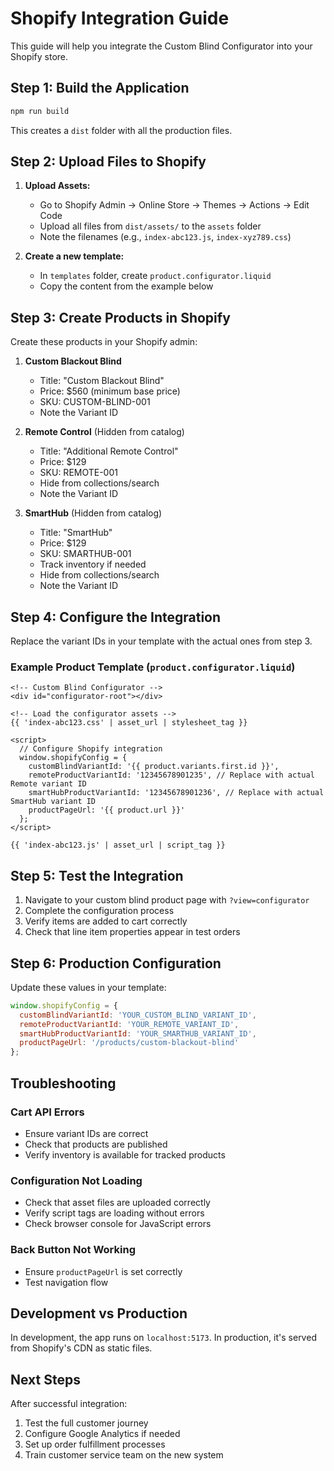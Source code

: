 
# Shopify Integration Guide

This guide will help you integrate the Custom Blind Configurator into your Shopify store.

## Step 1: Build the Application

```bash
npm run build
```

This creates a `dist` folder with all the production files.

## Step 2: Upload Files to Shopify

1. **Upload Assets:**
   - Go to Shopify Admin → Online Store → Themes → Actions → Edit Code
   - Upload all files from `dist/assets/` to the `assets` folder
   - Note the filenames (e.g., `index-abc123.js`, `index-xyz789.css`)

2. **Create a new template:**
   - In `templates` folder, create `product.configurator.liquid`
   - Copy the content from the example below

## Step 3: Create Products in Shopify

Create these products in your Shopify admin:

1. **Custom Blackout Blind**
   - Title: "Custom Blackout Blind"
   - Price: $560 (minimum base price)
   - SKU: CUSTOM-BLIND-001
   - Note the Variant ID

2. **Remote Control** (Hidden from catalog)
   - Title: "Additional Remote Control"
   - Price: $129
   - SKU: REMOTE-001
   - Hide from collections/search
   - Note the Variant ID

3. **SmartHub** (Hidden from catalog)
   - Title: "SmartHub"
   - Price: $129
   - SKU: SMARTHUB-001
   - Track inventory if needed
   - Hide from collections/search
   - Note the Variant ID

## Step 4: Configure the Integration

Replace the variant IDs in your template with the actual ones from step 3.

### Example Product Template (`product.configurator.liquid`)

```liquid
<!-- Custom Blind Configurator -->
<div id="configurator-root"></div>

<!-- Load the configurator assets -->
{{ 'index-abc123.css' | asset_url | stylesheet_tag }}

<script>
  // Configure Shopify integration
  window.shopifyConfig = {
    customBlindVariantId: '{{ product.variants.first.id }}',
    remoteProductVariantId: '12345678901235', // Replace with actual Remote variant ID
    smartHubProductVariantId: '12345678901236', // Replace with actual SmartHub variant ID
    productPageUrl: '{{ product.url }}'
  };
</script>

{{ 'index-abc123.js' | asset_url | script_tag }}
```

## Step 5: Test the Integration

1. Navigate to your custom blind product page with `?view=configurator`
2. Complete the configuration process
3. Verify items are added to cart correctly
4. Check that line item properties appear in test orders

## Step 6: Production Configuration

Update these values in your template:

```javascript
window.shopifyConfig = {
  customBlindVariantId: 'YOUR_CUSTOM_BLIND_VARIANT_ID',
  remoteProductVariantId: 'YOUR_REMOTE_VARIANT_ID', 
  smartHubProductVariantId: 'YOUR_SMARTHUB_VARIANT_ID',
  productPageUrl: '/products/custom-blackout-blind'
};
```

## Troubleshooting

### Cart API Errors
- Ensure variant IDs are correct
- Check that products are published
- Verify inventory is available for tracked products

### Configuration Not Loading
- Check that asset files are uploaded correctly
- Verify script tags are loading without errors
- Check browser console for JavaScript errors

### Back Button Not Working
- Ensure `productPageUrl` is set correctly
- Test navigation flow

## Development vs Production

In development, the app runs on `localhost:5173`. In production, it's served from Shopify's CDN as static files.

## Next Steps

After successful integration:
1. Test the full customer journey
2. Configure Google Analytics if needed
3. Set up order fulfillment processes
4. Train customer service team on the new system
